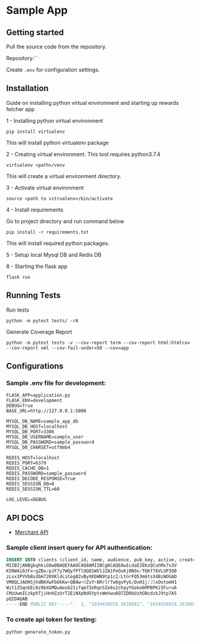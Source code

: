 # Sample App
## Getting started
Pull the source code from the repository.

Repository:``

Create `.env` for configuration settings.

## Installation

Guide on installing python virtual environment and starting up rewards fetcher app

1 - Installing python virtual environment
```shell
pip install virtualenv
```
This will install python virtualenv package

2 - Creating virtual environment. This tool requires python3.7.4
```shell
virtualenv <path>/venv
```
This will create a virtual environment directory.

3 - Activate virtual environment
```shell
source <path to vitrualenv>/bin/activate
```

4 - Install requirements

Go to project directory and run command below
```shell
pip install -r requirements.txt
```
This will install required python packages.

5 - Setup local Mysql DB and Redis DB 

8 - Starting the flask app
```shell
flask run
```

## Running Tests

Run tests

```shell
python -m pytest tests/ -rA
```

Generate Coverage Report
```shell
python -m pytest tests -v --cov-report term --cov-report html:htmlcov --cov-report xml --cov-fail-under=50 --cov=app
```

## Configurations

### Sample .env file for development:
```shell
FLASK_APP=application.py
FLASK_ENV=development
DEBUG=True
BASE_URL=http://127.0.0.1:5000

MYSQL_DB_NAME=sample_app_db
MYSQL_DB_HOST=localhost
MYSQL_DB_PORT=3306
MYSQL_DB_USERNAME=sample_user
MYSQL_DB_PASSWORD=sample_password
MYSQL_DB_CHARSET=utf8mb4

REDIS_HOST=localhost
REDIS_PORT=6379
REDIS_CACHE_DB=1
REDIS_PASSWORD=sample_password
REDIS_DECODE_RESPONSE=True
REDIS_SESSION_DB=0
REDIS_SESSION_TTL=60

LOG_LEVEL=DEBUG
```


## API DOCS
- [Merchant API](app/docs/sample_app.md)


### Sample client insert query for API authentication:
```sql
INSERT INTO clients (client_id, name, audience, pub_key, active, created_at, updated_at) VALUES ("test-client", "TEST CLIENT", "f9b3cb87-a0e9-4e1b-8077-f1c6337fd903",  "-----BEGIN PUBLIC KEY-----
MIIBIjANBgkqhkiG9w0BAQEFAAOCAQ8AMIIBCgKCAQEAwIcdaE2EKzQCuhMx7x3V
K5RW4i0JFx+gZBo/pJF7y7WQyfPflOQO1WV1JZA1PeOuKj0N9x/TOKf76VLUP3O0
zLxx1PVVbBsdbH720XKldciCegB2vByXKbWN9tp1cI/LtnrFQ53m6tsX4BzWOGAD
VM8QLJAOHSjhdBKXwFbOkKw+QB8w+0ZvY+BRrlrTw6gvPyG/OxH1j/25xDotomH1
Wit1ZSqnbEc8z9bXGMQuAeob21ifqm7ZeRqnSZe6s2chpyYGoko6MPBPKi5Fu+u6
CMzUwmICzkphTjiHnHZzUrT2EiNXpNdGYptsWmVwu6O7ZD0bUzhGNcdzkJ9tp7A5
pQIDAQAB
-----END PUBLIC KEY-----",  1, "1634438916.3618681", "1634438916.3618681");
```

### To create api token for testing:
```shell
python generate_token.py
```